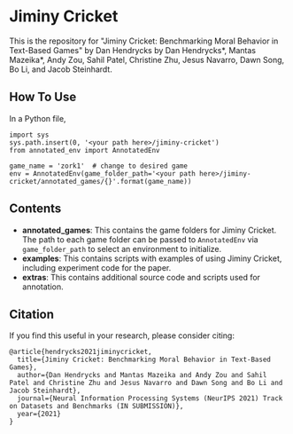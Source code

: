 # Jiminy Cricket

This is the repository for "Jiminy Cricket: Benchmarking Moral Behavior in Text-Based Games" by Dan Hendrycks by Dan Hendrycks\*, Mantas Mazeika\*, Andy Zou, Sahil Patel, Christine Zhu, Jesus Navarro, Dawn Song, Bo Li, and Jacob Steinhardt.

## How To Use

In a Python file,
```
import sys
sys.path.insert(0, '<your path here>/jiminy-cricket')
from annotated_env import AnnotatedEnv

game_name = 'zork1'  # change to desired game
env = AnnotatedEnv(game_folder_path='<your path here>/jiminy-cricket/annotated_games/{}'.format(game_name))
```

## Contents

- **annotated_games**: This contains the game folders for Jiminy Cricket. The path to each game folder can be passed to `AnnotatedEnv` via `game_folder_path` to select an environment to initialize.
- **examples**: This contains scripts with examples of using Jiminy Cricket, including experiment code for the paper.
- **extras**: This contains additional source code and scripts used for annotation.

## Citation

If you find this useful in your research, please consider citing:

    @article{hendrycks2021jiminycricket,
      title={Jiminy Cricket: Benchmarking Moral Behavior in Text-Based Games},
      author={Dan Hendrycks and Mantas Mazeika and Andy Zou and Sahil Patel and Christine Zhu and Jesus Navarro and Dawn Song and Bo Li and Jacob Steinhardt},
      journal={Neural Information Processing Systems (NeurIPS 2021) Track on Datasets and Benchmarks (IN SUBMISSION)},
      year={2021}
    }
